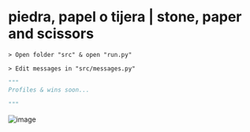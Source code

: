 # piedra, papel o tijera | stone, paper and scissors
```
> Open folder "src" & open "run.py"

> Edit messages in "src/messages.py" 
```
```py
"""
Profiles & wins soon...

"""
```

![image](https://i.imgur.com/JFu7u4c.png)
